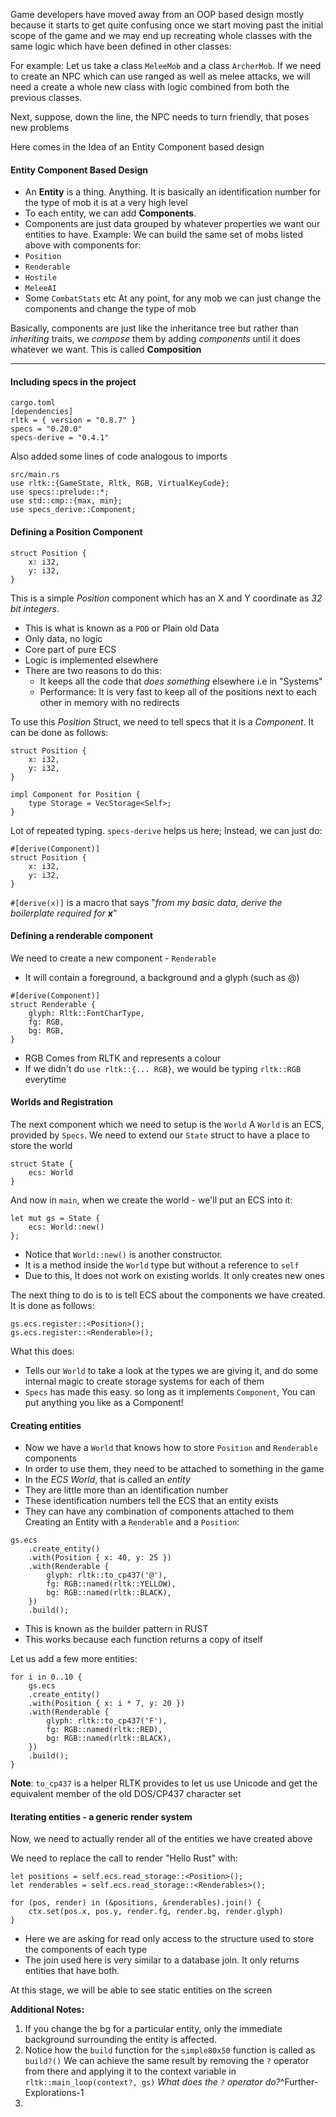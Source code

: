 Game developers have moved away from an OOP based design mostly because it starts to get quite confusing once we start moving past the initial scope of the game and we may end up recreating whole classes with the same logic which have been defined in other classes:

For example:
Let us take a class `MeleeMob` and a class `ArcherMob`.
If we need to create an NPC which can use ranged as well as melee attacks, we will need a create a whole new class with logic combined from both the previous classes.

Next, suppose, down the line, the NPC needs to turn friendly, that poses new problems

Here comes in the Idea of an Entity Component based design

#### Entity Component Based Design
- An **Entity** is a thing. Anything. It is basically an identification number for the type of mob it is at a very high level
- To each entity, we can add **Components**. 
- Components are just data grouped by whatever properties we want our entities to have.
Example:
We can build the same set of mobs listed above with components for:
- `Position`
- `Renderable`
- `Hostile`
- `MeleeAI`
- Some `CombatStats` etc
At any point, for any mob we can just change the components and change the type of mob

Basically, components are just like the inheritance tree but rather than *inheriting* traits, we *compose* them by adding *components* until it does whatever we want. This is called **Composition**

---
#### Including specs in the project
```
cargo.toml
[dependencies]
rltk = { version = "0.8.7" }
specs = "0.20.0"
specs-derive = "0.4.1"
```

Also added some lines of code analogous to imports
```
src/main.rs
use rltk::{GameState, Rltk, RGB, VirtualKeyCode};
use specs::prelude::*;
use std::cmp::{max, min};
use specs_derive::Component;
```

#### Defining a Position Component
```
struct Position {
	x: i32,
	y: i32,
}
```
This is a simple *Position* component which has an X and Y coordinate as *32 bit integers*.
- This is what is known as a `POD` or Plain old Data
- Only data, no logic
- Core part of pure ECS
- Logic is implemented elsewhere
- There are two reasons to do this:
	- It keeps all the code that *does something* elsewhere i.e in "Systems"
	- Performance: It is very fast to keep all of the positions next to each other in memory with no redirects

To use this *Position* Struct, we need to tell specs that it is a *Component*. It can be done as follows:
```
struct Position {
	x: i32,
	y: i32,
}

impl Component for Position {
	type Storage = VecStorage<Self>;
}
```
Lot of repeated typing. `specs-derive` helps us here;
Instead, we can just do:
```
#[derive(Component)]
struct Position {
	x: i32,
	y: i32,
}
```

`#[derive(x)]` is a macro that says "*from my basic data, derive the boilerplate required for **x***"

#### Defining a renderable component
We need to create a new component - `Renderable`
- It will contain a foreground, a background and a glyph (such as @)
```
#[derive(Component)]
struct Renderable {
	glyph: Rltk::FontCharType,
	fg: RGB,
	bg: RGB,
}
```

- RGB Comes from RLTK and represents a colour
- If we didn't do `use rltk::{... RGB}`, we would be typing `rltk::RGB` everytime
#### Worlds and Registration
The next component which we need to setup is the `World`
A `World` is an ECS, provided by `Specs`. We need to extend our `State` struct to have a place to store the world

```
struct State {
	ecs: World
}
```

And now in `main`, when we create the world - we'll put an ECS into it:

```
let mut gs = State {
	ecs: World::new()
};
```

- Notice that `World::new()` is another constructor.
- It is a method inside the `World` type but without a reference to `self`
- Due to this, It does not work on existing worlds. It only creates new ones

The next thing to do is to is tell ECS about the components we have created. It is done as follows:
```
gs.ecs.register::<Position>();
gs.ecs.register::<Renderable>();
```
What this does:
- Tells our `World` to take a look at the types we are giving it, and do some internal magic to create storage systems for each of them
- `Specs` has made this easy. so long as it implements `Component`, You can put anything you like as a Component!
#### Creating entities
- Now we have a `World` that knows how to store `Position` and `Renderable` components
- In order to use them, they need to be attached to something in the game
- In the *ECS World*, that is called an *entity*
- They are little more than an identification number
- These identification numbers tell the ECS that an entity exists
- They can have any combination of components attached to them
Creating an Entity with a `Renderable` and a `Position`:
```
gs.ecs
	.create_entity()
	.with(Position { x: 40, y: 25 })
	.with(Renderable {
		glyph: rltk::to_cp437('@'),
		fg: RGB::named(rltk::YELLOW),
		bg: RGB::named(rltk::BLACK),
	})
	.build();
```
- This is known as the builder pattern in RUST
- This works because each function returns a copy of itself

Let us add a few more entities:
```
for i in 0..10 {
	gs.ecs
	.create_entity()
	.with(Position { x: i * 7, y: 20 })
	.with(Renderable {
		glyph: rltk::to_cp437('F'),
		fg: RGB::named(rltk::RED),
		bg: RGB::named(rltk::BLACK),
	})
	.build();
}
```
**Note**: `to_cp437` is a helper RLTK provides to let us use Unicode and get the equivalent member of the old DOS/CP437 character set

#### Iterating entities - a generic render system
Now, we need to actually render all of the entities we have created above

We need to replace the call to render "Hello Rust" with:
```
let positions = self.ecs.read_storage::<Position>();
let renderables = self.ecs.read_storage::<Renderables>();

for (pos, render) in (&positions, &renderables).join() {
	ctx.set(pos.x, pos.y, render.fg, render.bg, render.glyph)
}
```
- Here we are asking for read only access to the structure used to store the components of each type
- The join used here is very similar to a database join. It only returns entities that have both.

At this stage, we will be able to see static entities on the screen

**Additional Notes:**
1. If you change the bg for a particular entity, only the immediate background surrounding the entity is affected.
2. Notice how the `build` function for the `simple80x50` function is called as `build?()`
   We can achieve the same result by removing the `?` operator from there and applying it to the context variable in
   `rltk::main_loop(context?, gs)` *What does the `?` operator do?*^Further-Explorations-1
3. 

